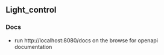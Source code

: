 ## Light_control


### Docs

- run http://localhost:8080/docs on the browse for openapi documentation

